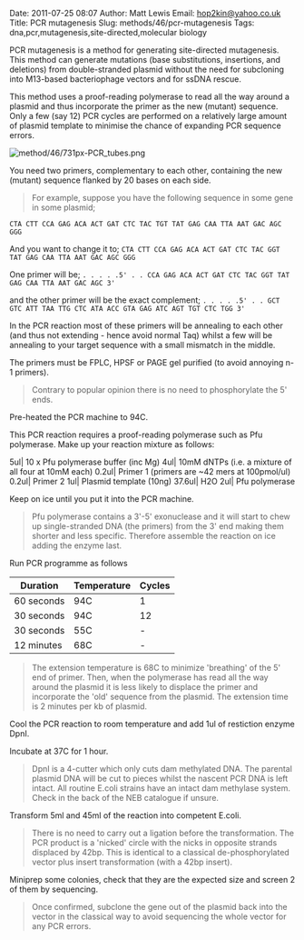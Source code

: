 Date: 2011-07-25 08:07
Author: Matt Lewis
Email: hop2kin@yahoo.co.uk
Title: PCR mutagenesis
Slug: methods/46/pcr-mutagenesis
Tags: dna,pcr,mutagenesis,site-directed,molecular biology

PCR mutagenesis is a method for generating site-directed mutagenesis. This method can generate mutations (base substitutions, insertions, and deletions) from double-stranded plasmid without the need for subcloning into M13-based bacteriophage vectors and for ssDNA rescue. 

This method uses a proof-reading polymerase to read all the way around a plasmid and thus incorporate the primer as the new (mutant) sequence. Only a few (say 12) PCR cycles are performed on a relatively large amount of plasmid template to minimise the chance of expanding PCR sequence errors. 


![method/46/731px-PCR_tubes.png](/static/images/method/46/731px-PCR_tubes.png)








You need two primers, complementary to each other, containing the new (mutant) sequence flanked by 20 bases on each side.


>For example, suppose you have the following sequence in some gene in some plasmid;

`CTA CTT CCA GAG ACA ACT GAT CTC TAC TGT TAT GAG CAA TTA AAT GAC AGC GGG`

And you want to change it to;
`CTA CTT CCA GAG ACA ACT GAT CTC TAC GGT TAT GAG CAA TTA AAT GAC AGC GGG`

One primer will be;
`. . . . .5' . . CCA GAG ACA ACT GAT CTC TAC GGT TAT GAG CAA TTA AAT GAC AGC 3'`

and the other primer will be the exact complement;
`. . . . .5' . . GCT GTC ATT TAA TTG CTC ATA ACC GTA GAG ATC AGT TGT CTC TGG 3'`


In the PCR reaction most of these primers will be annealing to each other (and thus not extending - hence avoid normal Taq) whilst a few will be annealing to your target sequence with a small mismatch in the middle.

The primers must be FPLC, HPSF or PAGE gel purified (to avoid annoying n-1 primers).


>Contrary to popular opinion there is no need to phosphorylate the 5' ends.


Pre-heated the PCR machine to 94C.



This PCR reaction requires a proof-reading polymerase such as Pfu polymerase.  Make up your reaction mixture as follows:

5ul| 10 x Pfu polymerase buffer (inc Mg)
4ul| 10mM dNTPs (i.e. a mixture of all four at 10mM each)
0.2ul| Primer 1 (primers are ~42 mers at 100pmol/ul)
0.2ul| Primer 2
1ul| Plasmid template (10ng)
37.6ul| H2O
2ul| Pfu polymerase 

Keep on ice until you put it into the PCR machine.



>Pfu polymerase contains a 3'-5' exonuclease and it will start to chew up single-stranded DNA (the primers) from the 3' end making them shorter and less specific. Therefore assemble the reaction on ice adding the enzyme last. 



Run PCR programme as follows

Duration|Temperature|Cycles
-|-|-
60 seconds|94C|1
30 seconds|94C|12
30 seconds|55C|-
12 minutes|68C|-



> The extension temperature is 68C to minimize 'breathing' of the 5' end of primer. Then, when the polymerase has read all the way around the plasmid it is less likely to displace the primer and incorporate the 'old' sequence from the plasmid. The extension time is 2 minutes per kb of plasmid.


Cool the PCR reaction to room temperature and add 1ul of restiction enzyme DpnI. 



Incubate at 37C for 1 hour. 


>DpnI is a 4-cutter which only cuts dam methylated DNA. The parental plasmid DNA will be cut to pieces whilst the nascent PCR DNA is left intact. All routine E.coli strains have an intact dam methylase system. Check in the back of the NEB catalogue if unsure. 


Transform 5ml and 45ml of the reaction into competent E.coli.


>There is no need to carry out a ligation before the transformation. The PCR product is a 'nicked' circle with the nicks in opposite strands displaced by 42bp. This is identical to a classical de-phosphorylated vector plus insert transformation (with a 42bp insert). 


Miniprep some colonies, check that they are the expected size and screen 2 of them by sequencing. 


>Once confirmed, subclone the gene out of the plasmid back into the vector in the classical way to avoid sequencing the whole vector for any PCR errors.




